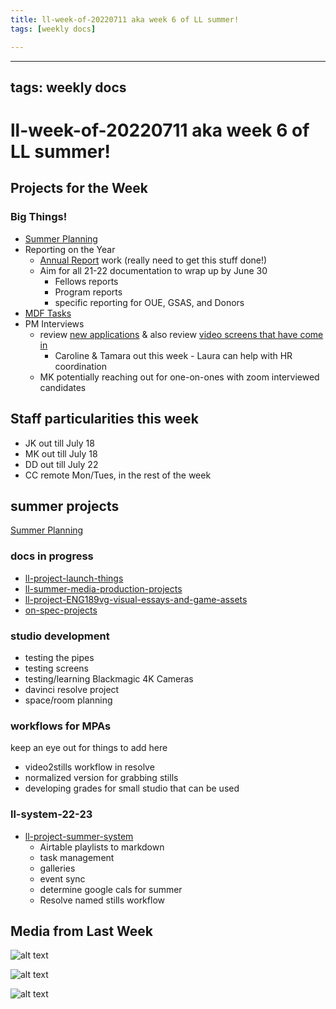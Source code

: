 ```yaml
---
title: ll-week-of-20220711 aka week 6 of LL summer!
tags: [weekly docs]

---
```


---
tags: weekly docs
---

# ll-week-of-20220711 aka week 6 of LL summer!


## Projects for the Week

### Big Things!

* [Summer Planning](https://hackmd.io/sEVz4Tn9Q46HDZ8SD5Wk0A?view)
* Reporting on the Year
    * [Annual Report](https://docs.google.com/document/d/1lAfT2LDrC7ra_hTN7klfPXU4wm7BKEheZuDH_7t09HA/edit#) work (really need to get this stuff done!)
    * Aim for all 21-22 documentation to wrap up by June 30
        * Fellows reports
        * Program reports
        * specific reporting for OUE, GSAS, and Donors
* [MDF Tasks](https://hackmd.io/K0GEYCJsSJ2MQfeKUo9wUQ?view)
* PM Interviews
    * review [new applications](https://airtable.com/appAJpQF9Kabui59X/tblxaeVOpuZWTi7bf/viwlr9mjGlBnBKgCP?blocks=hide) & also review [video screens that have come in](https://airtable.com/appAJpQF9Kabui59X/tblxaeVOpuZWTi7bf/viwj6jli6E1g0mJ7J?blocks=hide)
        * Caroline & Tamara out this week - Laura can help with HR coordination
    * MK potentially reaching out for one-on-ones with zoom interviewed candidates

## Staff particularities this week
* JK out till July 18
* MK out till July 18
* DD out till July 22
* CC remote Mon/Tues, in the rest of the week

## summer projects


[Summer Planning](https://hackmd.io/sEVz4Tn9Q46HDZ8SD5Wk0A?view)

### docs in progress
* [ll-project-launch-things](https://hackmd.io/L19Oqrg-SuK5JqjjK7WRzQ?view)
* [ll-summer-media-production-projects](https://hackmd.io/kEjD_cTTTYmpDYLM6snshw?view)
* [ll-project-ENG189vg-visual-essays-and-game-assets](https://hackmd.io/x6cLbs_FQcGFxGqS-pxE6w)
* [on-spec-projects](https://hackmd.io/YzXbMQNfTae1MFEzk1O2ug)

### studio development

- testing the pipes
- testing screens
- testing/learning Blackmagic 4K Cameras
- davinci resolve project
- space/room planning

### workflows for MPAs
keep an eye out for things to add here
- video2stills workflow in resolve
- normalized version for grabbing stills
- developing grades for small studio that can be used

### ll-system-22-23

- [ll-project-summer-system](https://hackmd.io/L1bJvNwkQkKlsN567JinsQ?view)
    - Airtable playlists to markdown
    - task management
    - galleries
    - event sync
    - determine google cals for summer
    - Resolve named stills workflow

## Media from Last Week

![alt text](https://files.slack.com/files-pri/T0HTW3H0V-F03NJFTMRBL/screen_shot_2022-07-06_at_1.19.20_pm.png?pub_secret=b6f374c5ba)

![alt text](https://files.slack.com/files-pri/T0HTW3H0V-F03N3TWJLAK/screen_shot_2022-07-06_at_1.19.08_pm.png?pub_secret=66101a86c1)

![alt text](https://files.slack.com/files-pri/T0HTW3H0V-F03NMH8T05S/building_finalrender.png?pub_secret=2c7c72e229)

